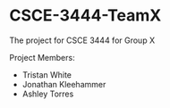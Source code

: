 # CSCE-3444-TeamX
The project for CSCE 3444 for Group X

Project Members:
* Tristan White
* Jonathan Kleehammer
* Ashley Torres
